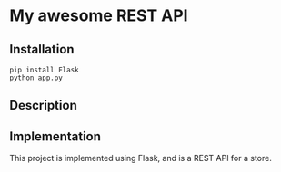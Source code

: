 # My awesome REST API

## Installation
```
pip install Flask
python app.py
```

## Description


## Implementation

This project is implemented using Flask, and is a REST API for a store.
